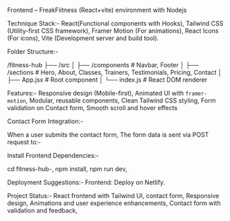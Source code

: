 Frontend – FreakFiitness (React+vite) environment with Nodejs

Technique Stack:-
React(Functional components with Hooks),
Tailwind CSS (Utility-first CSS framework),
Framer Motion (For animations),
React Icons (For icons),
Vite (Development server and build tool).


Folder Structure:-

/fitness-hub
├── /src
│ ├── /components # Navbar, Footer
│ ├── /sections # Hero, About, Classes, Trainers, Testimonials, Pricing, Contact
│ ├── App.jsx # Root component
│ └── index.js # React DOM renderer


Features:-
Responsive design (Mobile-first),
Animated UI with `framer-motion`,
Modular, reusable components,
Clean Tailwind CSS styling,
Form validation on Contact form,
Smooth scroll and hover effects


Contact Form Integration:-

When a user submits the contact form,
The form data is sent via POST request to:-


Install Frontend Dependencies:-

cd fitness-hub-,
npm install,
npm run dev,


Deployment Suggestions:-
Frontend: Deploy on Netlify.


Project Status:-
React frontend with Tailwind UI,
contact form,
Responsive design,
Animations and user experience enhancements,
Contact form with validation and feedback,
